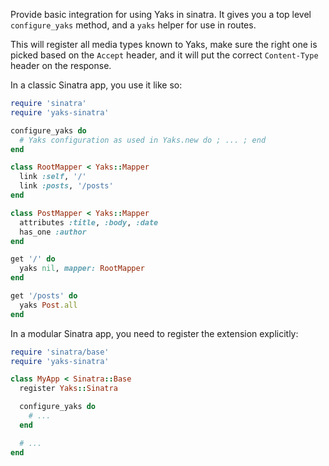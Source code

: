 Provide basic integration for using Yaks in sinatra. It gives you a top level `configure_yaks` method, and a `yaks` helper for use in routes.

This will register all media types known to Yaks, make sure the right one is picked based on the `Accept` header, and it will put the correct `Content-Type` header on the response.


In a classic Sinatra app, you use it like so:

```ruby
require 'sinatra'
require 'yaks-sinatra'

configure_yaks do
  # Yaks configuration as used in Yaks.new do ; ... ; end
end

class RootMapper < Yaks::Mapper
  link :self, '/'
  link :posts, '/posts'
end

class PostMapper < Yaks::Mapper
  attributes :title, :body, :date
  has_one :author
end

get '/' do
  yaks nil, mapper: RootMapper
end

get '/posts' do
  yaks Post.all
end
```

In a modular Sinatra app, you need to register the extension explicitly:

```ruby
require 'sinatra/base'
require 'yaks-sinatra'

class MyApp < Sinatra::Base
  register Yaks::Sinatra

  configure_yaks do
    # ...
  end

  # ...
end
```
